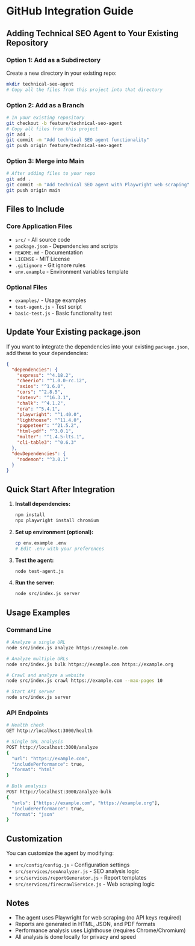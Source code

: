 # GitHub Integration Guide

## Adding Technical SEO Agent to Your Existing Repository

### Option 1: Add as a Subdirectory
Create a new directory in your existing repo:
```bash
mkdir technical-seo-agent
# Copy all the files from this project into that directory
```

### Option 2: Add as a Branch
```bash
# In your existing repository
git checkout -b feature/technical-seo-agent
# Copy all files from this project
git add .
git commit -m "Add technical SEO agent functionality"
git push origin feature/technical-seo-agent
```

### Option 3: Merge into Main
```bash
# After adding files to your repo
git add .
git commit -m "Add technical SEO agent with Playwright web scraping"
git push origin main
```

## Files to Include

### Core Application Files
- `src/` - All source code
- `package.json` - Dependencies and scripts
- `README.md` - Documentation
- `LICENSE` - MIT License
- `.gitignore` - Git ignore rules
- `env.example` - Environment variables template

### Optional Files
- `examples/` - Usage examples
- `test-agent.js` - Test script
- `basic-test.js` - Basic functionality test

## Update Your Existing package.json

If you want to integrate the dependencies into your existing `package.json`, add these to your dependencies:

```json
{
  "dependencies": {
    "express": "^4.18.2",
    "cheerio": "^1.0.0-rc.12",
    "axios": "^1.6.0",
    "cors": "^2.8.5",
    "dotenv": "^16.3.1",
    "chalk": "^4.1.2",
    "ora": "^5.4.1",
    "playwright": "^1.40.0",
    "lighthouse": "^11.4.0",
    "puppeteer": "^21.5.2",
    "html-pdf": "^3.0.1",
    "multer": "^1.4.5-lts.1",
    "cli-table3": "^0.6.3"
  },
  "devDependencies": {
    "nodemon": "^3.0.1"
  }
}
```

## Quick Start After Integration

1. **Install dependencies:**
   ```bash
   npm install
   npx playwright install chromium
   ```

2. **Set up environment (optional):**
   ```bash
   cp env.example .env
   # Edit .env with your preferences
   ```

3. **Test the agent:**
   ```bash
   node test-agent.js
   ```

4. **Run the server:**
   ```bash
   node src/index.js server
   ```

## Usage Examples

### Command Line
```bash
# Analyze a single URL
node src/index.js analyze https://example.com

# Analyze multiple URLs
node src/index.js bulk https://example.com https://example.org

# Crawl and analyze a website
node src/index.js crawl https://example.com --max-pages 10

# Start API server
node src/index.js server
```

### API Endpoints
```bash
# Health check
GET http://localhost:3000/health

# Single URL analysis
POST http://localhost:3000/analyze
{
  "url": "https://example.com",
  "includePerformance": true,
  "format": "html"
}

# Bulk analysis
POST http://localhost:3000/analyze-bulk
{
  "urls": ["https://example.com", "https://example.org"],
  "includePerformance": true,
  "format": "json"
}
```

## Customization

You can customize the agent by modifying:
- `src/config/config.js` - Configuration settings
- `src/services/seoAnalyzer.js` - SEO analysis logic
- `src/services/reportGenerator.js` - Report templates
- `src/services/firecrawlService.js` - Web scraping logic

## Notes

- The agent uses Playwright for web scraping (no API keys required)
- Reports are generated in HTML, JSON, and PDF formats
- Performance analysis uses Lighthouse (requires Chrome/Chromium)
- All analysis is done locally for privacy and speed 